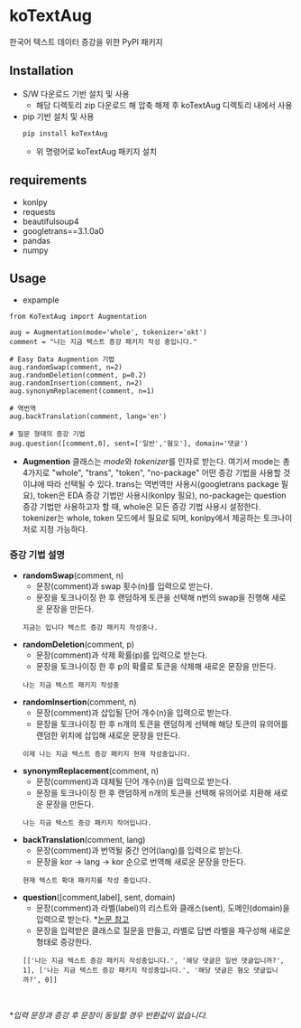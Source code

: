 # koTextAug
한국어 텍스트 데이터 증강을 위한 PyPI 패키지

## Installation
- S/W 다운로드 기반 설치 및 사용
  - 해당 디렉토리 zip 다운로드 해 압축 해제 후 koTextAug 디렉토리 내에서 사용 
- pip 기반 설치 및 사용
  ```
  pip install koTextAug
  ```
  - 위 명령어로 koTextAug 패키지 설치

## requirements
- konlpy
- requests
- beautifulsoup4
- googletrans==3.1.0a0
- pandas
- numpy

## Usage
- expample <br>
```
from KoTextAug import Augmentation

aug = Augmentation(mode='whole', tokenizer='okt')
comment = "나는 지금 텍스트 증강 패키지 작성 중입니다."

# Easy Data Augmention 기법
aug.randomSwap(comment, n=2)
aug.randomDeletion(comment, p=0.2)
aug.randomInsertion(comment, n=2)
aug.synonymReplacement(comment, n=1)

# 역번역
aug.backTranslation(comment, lang='en')

# 질문 형태의 증강 기법
aug.question([comment,0], sent=['일반','혐오'], domain='댓글')
```
- **Augmention** 클래스는 *mode*와 *tokenizer*를 인자로 받는다. 여기서 mode는 총 4가지로 "whole", "trans", "token", "no-package" 어떤 증강 기법을 사용할 것이냐에 따라 선택될 수 있다. trans는 역번역만 사용시(googletrans package 필요), token은 EDA 증강 기법만 사용시(konlpy 필요), no-package는 question 증강 기법만 사용하고자 할 때, whole은 모든 증강 기법 사용시 설정한다. <br>tokenizer는 whole, token 모드에서 필요로 되며, konlpy에서 제공하는 토크나이저로 지정 가능하다.

### 증강 기법 설명
- **randomSwap**(comment, n)
  - 문장(comment)과 swap 횟수(n)를 입력으로 받는다.
  - 문장을 토크나이징 한 후 랜덤하게 토큰을 선택해 n번의 swap을 진행해 새로운 문장을 만든다.
  ```
  지금는 입니다 텍스트 증강 패키지 작성중나.
  ```
- **randomDeletion**(comment, p)
  - 문장(comment)과 삭제 확률(p)를 입력으로 받는다.<br>
  - 문장을 토크나이징 한 후 p의 확률로 토큰을 삭제해 새로운 문장을 만든다.
  ```
  나는 지금 텍스트 패키지 작성중
  ```
- **randomInsertion**(comment, n)
  - 문장(comment)과 삽입될 단어 개수(n)을 입력으로 받는다.<br>
  - 문장을 토크나이징 한 후 n개의 토큰을 랜덤하게 선택해 해당 토큰의 유의어를 랜덤한 위치에 삽입해 새로운 문장을 만든다.
  ```
  이제 나는 지금 텍스트 증강 패키지 현재 작성중입니다.
  ```
- **synonymReplacement**(comment, n)
  - 문장(comment)과 대체될 단어 개수(n)을 입력으로 받는다.<br>
  - 문장을 토크나이징 한 후 랜덤하게 n개의 토큰을 선택해 유의어로 치환해 새로운 문장을 만든다.
  ```
  나는 지금 텍스트 증강 패키지 작어입니다.
  ```
- **backTranslation**(comment, lang)
  - 문장(comment)과 번역될 중간 언어(lang)를 입력으로 받는다.
  - 문장을 kor -> lang -> kor 순으로 번역해 새로운 문장을 만든다.
  ```
  현재 텍스트 확대 패키지를 작성 중입니다.
  ```
- **question**([comment,label], sent, domain)
  - 문장(comment)과 라벨(label)의 리스트와 클래스(sent), 도메인(domain)을 입력으로 받는다. *[논문 참고](https://www.dbpia.co.kr/pdf/pdfView.do?nodeId=NODE11113862)
  - 문장을 입력받은 클래스로 질문을 만들고, 라벨로 답변 라벨을 재구성해 새로운 형태로 증강한다.
  ```
  [['나는 지금 텍스트 증강 패키지 작성중입니다.', '해당 댓글은 일반 댓글입니까?', 1], ['나는 지금 텍스트 증강 패키지 작성중입니다.', '해당 댓글은 혐오 댓글입니까?', 0]]
  ```
<br>

  \**입력 문장과 증강 후 문장이 동일할 경우 반환값이 없습니다.*
